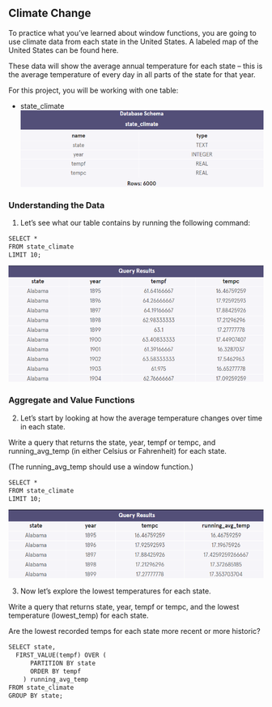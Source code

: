 ## Climate Change
To practice what you’ve learned about window functions, you are going to use climate data from each state in the United States. A labeled map of the United States can be found here.

These data will show the average annual temperature for each state – this is the average temperature of every day in all parts of the state for that year.

For this project, you will be working with one table:

- state_climate
![cc00](images/cc00.png)

### Understanding the Data
1. Let’s see what our table contains by running the following command:

```msql
SELECT * 
FROM state_climate
LIMIT 10;
 ```
![cc01](images/cc01.png)

### Aggregate and Value Functions
2. Let’s start by looking at how the average temperature changes over time in each state.

Write a query that returns the state, year, tempf or tempc, and running_avg_temp (in either Celsius or Fahrenheit) for each state.

(The running_avg_temp should use a window function.)

```msql
SELECT * 
FROM state_climate
LIMIT 10;
 ```

![cc02](images/cc02.png)

3. Now let’s explore the lowest temperatures for each state.

Write a query that returns state, year, tempf or tempc, and the lowest temperature (lowest_temp) for each state.

Are the lowest recorded temps for each state more recent or more historic?

```msql
SELECT state,
  FIRST_VALUE(tempf) OVER (
      PARTITION BY state
      ORDER BY tempf
    ) running_avg_temp
FROM state_climate
GROUP BY state;
```


